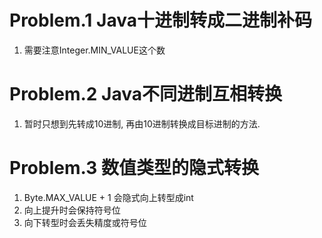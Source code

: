 # Problem.1 Java十进制转成二进制补码

1. 需要注意Integer.MIN_VALUE这个数

# Problem.2 Java不同进制互相转换
1. 暂时只想到先转成10进制, 再由10进制转换成目标进制的方法.

# Problem.3 数值类型的隐式转换
1. Byte.MAX_VALUE + 1 会隐式向上转型成int
2. 向上提升时会保持符号位
3. 向下转型时会丢失精度或符号位